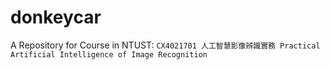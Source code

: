 # donkeycar
A Repository for Course in NTUST: `CX4021701 人工智慧影像辨識實務 Practical Artificial Intelligence of Image Recognition`
